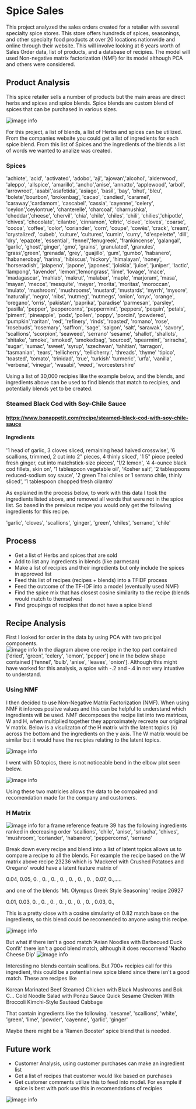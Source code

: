 # Spice Sales
This project  analyzed the sales orders created for a retailer with several specialty spice stores. This store offers hundreds of spices, seasonings, and other specialty food products at over 20 locations nationwide and online through their website. This will involve looking at 6 years worth of Sales Order data, list of products, and a database of recipies.   The model will used Non-negative matrix factorization (NMF) for its model although PCA and others were considered.   

## Product Analysis

This spice retailer sells a number of products but the main areas are direct herbs and spices and spice blends.  Spice blends are custom blend of spices that can be purchased in various sizes.  

![image info](images/Products.png)

For this project, a list of blends, a list of Herbs and spices can be utilized.  From the companies website you could get a list of ingredients for each spice blend.   From this list of Spices and the ingredients of the blends a list of words we wanted to analize was created.   

### Spices

'achiote', 'acid', 'activated', 'adobo', 'aji', 'ajowan','alcohol', 'alderwood', 'aleppo', 'allspice', 'amarillo', 'ancho','anise', 'annatto', 'applewood', 'arbol', 'arrowroot', 'asabi','asafetida', 'asiago', 'basil', 'bay', 'bhut', 'bleu', 'bolete','bourbon', 'brokenbag', 'cacao', 'candied', 'caramel', 'caraway','cardamom', 'cascabel', 'cassia', 'cayenne', 'celery', 'ceylon','ceylontrue', 'chanterelle', 'charcoal', 'charnushka', 'cheddar','cheese', 'chervil', 'chia', 'chile', 'chiles', 'chili', 'chilies','chipotle', 'chives', 'chocolate', 'cilantro', 'cinnamon', 'citric', 'clove', 'cloves', 'coarse', 'cocoa', 'coffee', 'color', 'coriander', 'corn', 'coupe', 'cowês', 'crack', 'cream', 'crystalized', 'cubeb', 'culture', 'cultures', 'cumin', 'curry', "d'espelette", 'dill', 'dry', 'epazote', 'essential', 'fennel','fenugreek', 'frankincense', 'galangal', 'garlic', 'ghost','ginger', 'gmo', 'grains', 'granulated', 'granules', 'grass','green', 'grenada', 'grey', 'guajillo', 'gum', 'gumbo', 'habanero', 'habanerobag', 'harina', 'hibiscus', 'hickory', 'himalayan', 'honey', 'horseradish', 'jalapeno', 'japone', 'japones', 'jolokia', 'juice', 'juniper', 'lactic', 'lampong', 'lavender', 'lemon','lemongrass', 'lime', 'lovage', 'mace', 'madagascar', 'mahlab', 'makrut', 'malabar', 'maple', 'marjoram', 'masa', 'mayan', 'mecos', 'mesquite', 'meyer', 'morita', 'moritas', 'moroccan', 'mulato',  'mushroom', 'mushrooms', 'mustard', 'mustards', 'myrrh', 'mysore',  'naturally', 'negro', 'nibs', 'nutmeg', 'nutmegs', 'onion', 'onyx',  'orange', 'oregano', 'orris', 'pakistan', 'paprika', 'paradise'  'parmesan', 'parsley', 'pasilla', 'pepper', 'peppercorns', 'peppermint', 'peppers', 'pequin', 'petals', 'piment', 'pineapple',  'pods', 'pollen', 'poppy', 'porcini', 'powdered', 'pumpkin','raritan', 'red', 'refinery', 'rinds', 'roasted', 'romano', 'rose',  'rosebuds', 'rosemary', 'saffron', 'sage', 'saigon', 'salt',    'sarawak', 'savory', 'scallions', 'scorpion', 'seaweed', 'serrano'   'sesame', 'shallot', 'shallots', 'shitake', 'smoke', 'smoked',  'smokedbag', 'sourced', 'spearmint', 'sriracha', 'sugar', 'sumac',   'sweet', 'syrup', 'szechwan', 'tahitian', 'tarragon', 'tasmanian',    'tears', 'tellicherry', 'tellicherry:', 'threads', 'thyme' 'tipico', 'toasted', 'tomato', 'trinidad', 'true', 'turkish'     'turmeric', 'urfa', 'vanilla', 'verbena', 'vinegar', 'wasabi',  'weed', 'worcestershire'

Using a list of 30,000 recipies like the example below, and the blends, and ingredients above can be used to find blends that match to recipies, and potentially blends yet to be created.  

### Steamed Black Cod with Soy-Chile Sauce

#### https://www.bonappetit.com/recipe/steamed-black-cod-with-soy-chile-sauce
#### Ingredients
\'1 head of garlic, 3 cloves sliced, remaining head halved crosswise\', \'6 scallions, trimmed, 2 cut into 2" pieces, 4 thinly sliced\', \'1 5" piece peeled fresh ginger, cut into matchstick-size pieces\', \'1/2 lemon\', \'4 4-ounce black cod fillets, skin on\', \'1 tablespoon vegetable oil\', \'Kosher salt\', \'2 tablespoons reduced-sodium soy sauce\', \'2 green Thai chiles or 1 serrano chile, thinly sliced\', \'1 tablespoon chopped fresh cilantro\'

As explained in the process below, to work with this data I took the ingredients listed above, and removed all words that were not in the spice list.  So based in the previous recipe you would only get the following ingredients for this recipe.

'garlic', 'cloves', 'scallions', 'ginger', 'green', 'chiles', 'serrano', 'chile'

## Process
- Get a list of Herbs and spices that are sold
- Add to list any ingredients in blends (like parmesan)
- Make a list of recipies and their ingredients but only include the spices in approved list
- Feed this list of recipes (recipes + blends) into a TFIDF process
- Feed the outcome of the TF-IDF into a model (eventually used NMF)
- Find the spice mix that has closest cosine similarity to the recipe (blends would match to themselves) 
- Find groupings of recipies that do not have a spice blend

## Recipe Analysis
First I looked for order in the data by using PCA with two pricipal components.  
![image info](images/PCA.png)
In the diagram above one recipe in the top part contained ['dried', 'green', 'celery', 'lemon', 'pepper'] one in the below shape contained ['fennel', 'bulb', 'anise', 'leaves', 'onion'].  Although this might have worked for this analysis, a spice with -.2 and -.4 in not very intuative to understand.   

### Using NMF
I then decided to use Non-Negative Matrix Factorization (NMF).   When using NMF it inforces positve values and this can be helpful to understand which ingredients will be used.  NMF decomposes the recipe list into two matrices, W and H, when multiplied together they approximately recreate our original V matrix. Below is a visulizaton of the H matrix with the latent topics (k) across the bottom and the ingredients on the y axis.  The W matrix would be similar but it would have the recipies relating to the latent topics.   

![image info](images/WH.png)

I went with 50 topics, there is not noticeable bend in the elbow plot seen below.    

![image info](images/Reconstruction60.png)

Using these two matricies allows the data to be compaired and recomendation made for the company and customers.   

### H Matrix
![image info](images/FeaturestoSpices.png)
for a frame reference feature 39 has the following ingredients ranked in decreasing order
'scallions', 'chile', 'anise', 'sriracha', 'chives', 'mushroom',
       'coriander', 'habanero', 'peppercorns', 'serrano'

Break down every recipe and blend into a list of latent topics allows us to compare a recipe to all the blends.  For example the recipe based on the W matrix above recipe 23236 which is 'Mackerel with Crushed Potatoes and Oregano' would have a latent feature matrix of 

0.04, 0.05, 0.  , 0.  , 0.  , 0.  , 0.  , 0.  , 0.  , 0.07, 0.,.....

and one of the blends 'Mt. Olympus Greek Style Seasoning' recipe 26927

0.01, 0.03, 0.  , 0.  , 0.  , 0.  , 0.  , 0.  , 0.  , 0.03, 0.,  

This is a pretty close with a cosine simularity of 0.82 match base on the ingredients, so this blend could be recomended to anyone using this recipe.

![image info](images/Mackerel.png)

But what if there isn't a good match 'Asian Noodles with Barbecued Duck Confit' there isn't a good blend match, although it does reccomend 'Nacho Cheese Dip' 
![image info](images/EpicuriousDuck.png)

Interesting no blends contain scallions.  But 700+ recipies call for this ingredient, this could be a potential new spice blend since there isn't a good match.  These are recipes like

Korean Marinated Beef 
Steamed Chicken with Black Mushrooms and Bok C...
Cold Noodle Salad with Ponzu Sauce 
Quick Sesame Chicken With Broccoli 
Kimchi-Style Sautéed Cabbage 

That contain ingredients like the following.
'sesame', 'scallions', 'white', 'green', 'lime', 'powder', 'cayenne', 'garlic', 'ginger'

Maybe there might be a 'Ramen Booster' spice blend that is needed.  

## Future work
- Customer Analysis, using customer purchases can make an ingredient list
- Get a list of recipes that customer would like based on purchases
- Get customer comments utilize this to feed into model.  For example if spice is best with pork use this in recomendations of recipies

![image info](images/Features.png)

